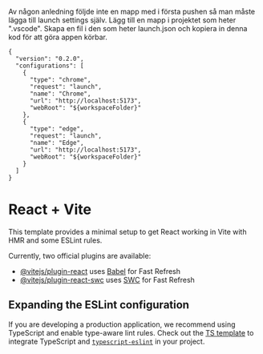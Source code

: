 Av någon anledning följde inte en mapp med i första pushen så man måste lägga till launch settings själv. Lägg till en mapp i projektet som heter ".vscode". Skapa en fil i den som heter launch.json och kopiera in denna kod för att göra appen körbar. 
```
{
  "version": "0.2.0",
  "configurations": [
    {
      "type": "chrome",
      "request": "launch",
      "name": "Chrome",
      "url": "http://localhost:5173",
      "webRoot": "${workspaceFolder}"
    },
    {
      "type": "edge",
      "request": "launch",
      "name": "Edge",
      "url": "http://localhost:5173",
      "webRoot": "${workspaceFolder}"
    }
  ]
}
```

# React + Vite

This template provides a minimal setup to get React working in Vite with HMR and some ESLint rules.

Currently, two official plugins are available:

- [@vitejs/plugin-react](https://github.com/vitejs/vite-plugin-react/blob/main/packages/plugin-react/README.md) uses [Babel](https://babeljs.io/) for Fast Refresh
- [@vitejs/plugin-react-swc](https://github.com/vitejs/vite-plugin-react-swc) uses [SWC](https://swc.rs/) for Fast Refresh

## Expanding the ESLint configuration

If you are developing a production application, we recommend using TypeScript and enable type-aware lint rules. Check out the [TS template](https://github.com/vitejs/vite/tree/main/packages/create-vite/template-react-ts) to integrate TypeScript and [`typescript-eslint`](https://typescript-eslint.io) in your project.
